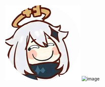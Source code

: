 ![image](https://github.com/aijiakun/aj/blob/main/OIP-C-cropped%20(1).png)
![image](https://user-images.githubusercontent.com/130626464/232769561-e0b64710-5c08-479d-8f5f-9d33825ab6e7.png)
